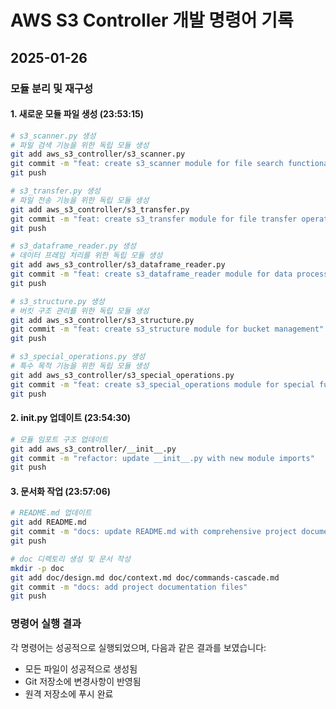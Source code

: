 # AWS S3 Controller 개발 명령어 기록

## 2025-01-26

### 모듈 분리 및 재구성

#### 1. 새로운 모듈 파일 생성 (23:53:15)
```bash
# s3_scanner.py 생성
# 파일 검색 기능을 위한 독립 모듈 생성
git add aws_s3_controller/s3_scanner.py
git commit -m "feat: create s3_scanner module for file search functionality"
git push

# s3_transfer.py 생성
# 파일 전송 기능을 위한 독립 모듈 생성
git add aws_s3_controller/s3_transfer.py
git commit -m "feat: create s3_transfer module for file transfer operations"
git push

# s3_dataframe_reader.py 생성
# 데이터 프레임 처리를 위한 독립 모듈 생성
git add aws_s3_controller/s3_dataframe_reader.py
git commit -m "feat: create s3_dataframe_reader module for data processing"
git push

# s3_structure.py 생성
# 버킷 구조 관리를 위한 독립 모듈 생성
git add aws_s3_controller/s3_structure.py
git commit -m "feat: create s3_structure module for bucket management"
git push

# s3_special_operations.py 생성
# 특수 목적 기능을 위한 독립 모듈 생성
git add aws_s3_controller/s3_special_operations.py
git commit -m "feat: create s3_special_operations module for special functions"
git push
```

#### 2. __init__.py 업데이트 (23:54:30)
```bash
# 모듈 임포트 구조 업데이트
git add aws_s3_controller/__init__.py
git commit -m "refactor: update __init__.py with new module imports"
git push
```

#### 3. 문서화 작업 (23:57:06)
```bash
# README.md 업데이트
git add README.md
git commit -m "docs: update README.md with comprehensive project documentation"
git push

# doc 디렉토리 생성 및 문서 작성
mkdir -p doc
git add doc/design.md doc/context.md doc/commands-cascade.md
git commit -m "docs: add project documentation files"
git push
```

### 명령어 실행 결과

각 명령어는 성공적으로 실행되었으며, 다음과 같은 결과를 보였습니다:
- 모든 파일이 성공적으로 생성됨
- Git 저장소에 변경사항이 반영됨
- 원격 저장소에 푸시 완료
